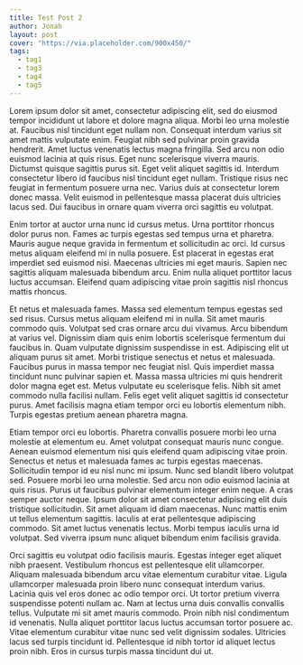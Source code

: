 ```yaml
---
title: Test Post 2
author: Jonah
layout: post
cover: "https://via.placeholder.com/900x450/"
tags:
  - tag1
  - tag3
  - tag4
  - tag5
---
```


Lorem ipsum dolor sit amet, consectetur adipiscing elit, sed do eiusmod tempor incididunt ut labore et dolore magna aliqua. Morbi leo urna molestie at. Faucibus nisl tincidunt eget nullam non. Consequat interdum varius sit amet mattis vulputate enim. Feugiat nibh sed pulvinar proin gravida hendrerit. Amet luctus venenatis lectus magna fringilla. Sed arcu non odio euismod lacinia at quis risus. Eget nunc scelerisque viverra mauris. Dictumst quisque sagittis purus sit. Eget velit aliquet sagittis id. Interdum consectetur libero id faucibus nisl tincidunt eget nullam. Tristique risus nec feugiat in fermentum posuere urna nec. Varius duis at consectetur lorem donec massa. Velit euismod in pellentesque massa placerat duis ultricies lacus sed. Dui faucibus in ornare quam viverra orci sagittis eu volutpat.<!--more-->

Enim tortor at auctor urna nunc id cursus metus. Urna porttitor rhoncus dolor purus non. Fames ac turpis egestas sed tempus urna et pharetra. Mauris augue neque gravida in fermentum et sollicitudin ac orci. Id cursus metus aliquam eleifend mi in nulla posuere. Est placerat in egestas erat imperdiet sed euismod nisi. Maecenas ultricies mi eget mauris. Sapien nec sagittis aliquam malesuada bibendum arcu. Enim nulla aliquet porttitor lacus luctus accumsan. Eleifend quam adipiscing vitae proin sagittis nisl rhoncus mattis rhoncus.

Et netus et malesuada fames. Massa sed elementum tempus egestas sed sed risus. Cursus metus aliquam eleifend mi in nulla. Sit amet mauris commodo quis. Volutpat sed cras ornare arcu dui vivamus. Arcu bibendum at varius vel. Dignissim diam quis enim lobortis scelerisque fermentum dui faucibus in. Quam vulputate dignissim suspendisse in est. Adipiscing elit ut aliquam purus sit amet. Morbi tristique senectus et netus et malesuada. Faucibus purus in massa tempor nec feugiat nisl. Quis imperdiet massa tincidunt nunc pulvinar sapien et. Massa massa ultricies mi quis hendrerit dolor magna eget est. Metus vulputate eu scelerisque felis. Nibh sit amet commodo nulla facilisi nullam. Felis eget velit aliquet sagittis id consectetur purus. Amet facilisis magna etiam tempor orci eu lobortis elementum nibh. Turpis egestas pretium aenean pharetra magna.

Etiam tempor orci eu lobortis. Pharetra convallis posuere morbi leo urna molestie at elementum eu. Amet volutpat consequat mauris nunc congue. Aenean euismod elementum nisi quis eleifend quam adipiscing vitae proin. Senectus et netus et malesuada fames ac turpis egestas maecenas. Sollicitudin tempor id eu nisl nunc mi ipsum. Nunc sed blandit libero volutpat sed. Posuere morbi leo urna molestie. Sed arcu non odio euismod lacinia at quis risus. Purus ut faucibus pulvinar elementum integer enim neque. A cras semper auctor neque. Ipsum dolor sit amet consectetur adipiscing elit duis tristique sollicitudin. Sit amet aliquam id diam maecenas. Nunc mattis enim ut tellus elementum sagittis. Iaculis at erat pellentesque adipiscing commodo. Sit amet luctus venenatis lectus. Morbi tempus iaculis urna id volutpat. Sed viverra ipsum nunc aliquet bibendum enim facilisis gravida.

Orci sagittis eu volutpat odio facilisis mauris. Egestas integer eget aliquet nibh praesent. Vestibulum rhoncus est pellentesque elit ullamcorper. Aliquam malesuada bibendum arcu vitae elementum curabitur vitae. Ligula ullamcorper malesuada proin libero nunc consequat interdum varius. Lacinia quis vel eros donec ac odio tempor orci. Ut tortor pretium viverra suspendisse potenti nullam ac. Nam at lectus urna duis convallis convallis tellus. Vulputate mi sit amet mauris commodo. Proin nibh nisl condimentum id venenatis. Nulla aliquet porttitor lacus luctus accumsan tortor posuere ac. Vitae elementum curabitur vitae nunc sed velit dignissim sodales. Ultricies lacus sed turpis tincidunt id. Pellentesque id nibh tortor id aliquet lectus proin nibh. Eros in cursus turpis massa tincidunt dui ut.
